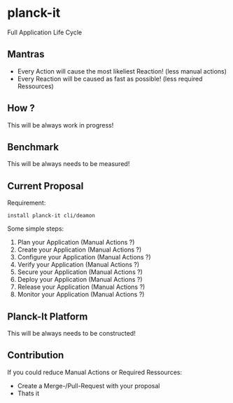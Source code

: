 # planck-it
Full Application Life Cycle

## Mantras

- Every Action will cause the most likeliest Reaction! (less manual actions)
- Every Reaction will be caused as fast as possible! (less required Ressources)

## How ?

This will be always work in progress!

## Benchmark

This will be always needs to be measured!

## Current Proposal

Requirement:

`install planck-it cli/deamon`

Some simple steps:

1. Plan your Application (Manual Actions ?)
2. Create your Application (Manual Actions ?)
3. Configure your Application (Manual Actions ?)
4. Verify your Application (Manual Actions ?)
5. Secure your Application (Manual Actions ?)
6. Deploy your Application (Manual Actions ?)
7. Release your Application (Manual Actions ?)
6. Monitor your Application (Manual Actions ?)

## Planck-It Platform

This will be always needs to be constructed!



## Contribution

If you could reduce Manual Actions or Required Ressources:
- Create a Merge-/Pull-Request with your proposal
- Thats it



